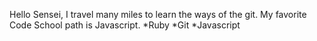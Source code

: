 Hello Sensei, I travel many miles to learn the ways of the git.
My favorite Code School path is Javascript.
*Ruby
*Git
*Javascript
